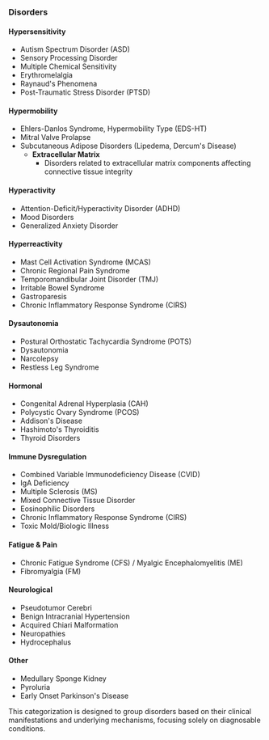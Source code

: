 ### Disorders

#### Hypersensitivity
- Autism Spectrum Disorder (ASD)
- Sensory Processing Disorder
- Multiple Chemical Sensitivity
- Erythromelalgia
- Raynaud's Phenomena
- Post-Traumatic Stress Disorder (PTSD)

#### Hypermobility
- Ehlers-Danlos Syndrome, Hypermobility Type (EDS-HT)
- Mitral Valve Prolapse
- Subcutaneous Adipose Disorders (Lipedema, Dercum's Disease)
  - **Extracellular Matrix**
    - Disorders related to extracellular matrix components affecting connective tissue integrity

#### Hyperactivity
- Attention-Deficit/Hyperactivity Disorder (ADHD)
- Mood Disorders
- Generalized Anxiety Disorder

#### Hyperreactivity
- Mast Cell Activation Syndrome (MCAS)
- Chronic Regional Pain Syndrome
- Temporomandibular Joint Disorder (TMJ)
- Irritable Bowel Syndrome
- Gastroparesis
- Chronic Inflammatory Response Syndrome (CIRS)

#### Dysautonomia
- Postural Orthostatic Tachycardia Syndrome (POTS)
- Dysautonomia
- Narcolepsy
- Restless Leg Syndrome

#### Hormonal
- Congenital Adrenal Hyperplasia (CAH)
- Polycystic Ovary Syndrome (PCOS)
- Addison's Disease
- Hashimoto's Thyroiditis
- Thyroid Disorders

#### Immune Dysregulation
- Combined Variable Immunodeficiency Disease (CVID)
- IgA Deficiency
- Multiple Sclerosis (MS)
- Mixed Connective Tissue Disorder
- Eosinophilic Disorders
- Chronic Inflammatory Response Syndrome (CIRS)
- Toxic Mold/Biologic Illness

#### Fatigue & Pain
- Chronic Fatigue Syndrome (CFS) / Myalgic Encephalomyelitis (ME)
- Fibromyalgia (FM)

#### Neurological
- Pseudotumor Cerebri
- Benign Intracranial Hypertension
- Acquired Chiari Malformation
- Neuropathies
- Hydrocephalus

#### Other
- Medullary Sponge Kidney
- Pyroluria
- Early Onset Parkinson's Disease

This categorization is designed to group disorders based on their clinical manifestations and underlying mechanisms, focusing solely on diagnosable conditions.